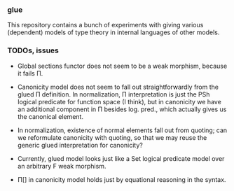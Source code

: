 
### glue

This repository contains a bunch of experiments with giving various (dependent)
models of type theory in internal languages of other models.


### TODOs, issues

- Global sections functor does not seem to be a weak morphism, because it fails Π.
- Canonicity model does not seem to fall out straightforwardly from the glued Π definition.
  In normalization, Π interpretation is just the PSh logical predicate for
  function space (I think), but in canonicity we have an additional component
  in Π besides log. pred., which actually gives us the canonical element.
- In normalization, existence of normal elements fall out from quoting; can we
  reformulate canonicity with quoting, so that we may reuse the generic glued
  interpretation for canonicity?

- Currently, glued model looks just like a Set logical predicate model over an
  arbitrary F weak morphism.

- Π[] in canonicity model holds just by equational reasoning in the syntax.

